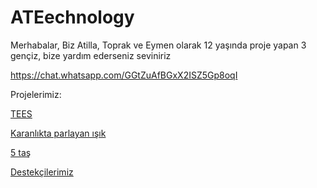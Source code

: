 # ATEechnology

Merhabalar, Biz Atilla, Toprak ve Eymen olarak 12 yaşında proje yapan 3 gençiz, bize yardım ederseniz seviniriz

https://chat.whatsapp.com/GGtZuAfBGxX2ISZ5Gp8oqI

Projelerimiz:

[TEES](https://atechnology56.github.io/TEES)

[Karanlıkta parlayan ışık](https://atechnology56.github.io/karanlikta-parlayan-isik/)

[5 taş](https://atechnology56.github.io/5tas)

[Destekçilerimiz](https://atechnology56.github.io/THANKYOU.md)
